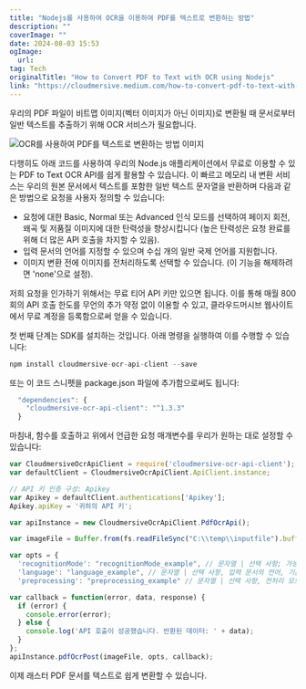 ```yaml
---
title: "Nodejs를 사용하여 OCR을 이용하여 PDF를 텍스트로 변환하는 방법"
description: ""
coverImage: ""
date: 2024-08-03 15:53
ogImage: 
  url: 
tag: Tech
originalTitle: "How to Convert PDF to Text with OCR using Nodejs"
link: "https://cloudmersive.medium.com/how-to-convert-pdf-to-text-with-ocr-using-node-js-cfb3630735fb"
---
```




우리의 PDF 파일이 비트맵 이미지(벡터 이미지가 아닌 이미지)로 변환될 때 문서로부터 일반 텍스트를 추출하기 위해 OCR 서비스가 필요합니다.

![OCR를 사용하여 PDF를 텍스트로 변환하는 방법 이미지](/assets/img/How-to-Convert-PDF-to-Text-with-OCR-using-Node.js_0.png)

다행히도 아래 코드를 사용하여 우리의 Node.js 애플리케이션에서 무료로 이용할 수 있는 PDF to Text OCR API를 쉽게 활용할 수 있습니다. 이 빠르고 메모리 내 변환 서비스는 우리의 원본 문서에서 텍스트를 포함한 일반 텍스트 문자열을 반환하며 다음과 같은 방법으로 요청을 사용자 정의할 수 있습니다:

- 요청에 대한 Basic, Normal 또는 Advanced 인식 모드를 선택하여 페이지 회전, 왜곡 및 저품질 이미지에 대한 탄력성을 향상시킵니다 (높은 탄력성은 요청 완료를 위해 더 많은 API 호출을 차지할 수 있음).
- 입력 문서의 언어를 지정할 수 있으며 수십 개의 일반 국제 언어를 지원합니다.
- 이미지 변환 전에 이미지를 전처리하도록 선택할 수 있습니다. (이 기능을 해제하려면 'none'으로 설정).

<div class="content-ad"></div>

저희 요청을 인가하기 위해서는 무료 티어 API 키만 있으면 됩니다. 이를 통해 매월 800회의 API 호출 한도를 무언의 추가 약정 없이 이용할 수 있고, 클라우드머시브 웹사이트에서 무료 계정을 등록함으로써 얻을 수 있습니다.

첫 번째 단계는 SDK를 설치하는 것입니다. 아래 명령을 실행하여 이를 수행할 수 있습니다:

```js
npm install cloudmersive-ocr-api-client --save
```

또는 이 코드 스니펫을 package.json 파일에 추가함으로써도 됩니다:

<div class="content-ad"></div>

```js
  "dependencies": {
    "cloudmersive-ocr-api-client": "^1.3.3"
  }
```

마침내, 함수를 호출하고 위에서 언급한 요청 매개변수를 우리가 원하는 대로 설정할 수 있습니다:

```js
var CloudmersiveOcrApiClient = require('cloudmersive-ocr-api-client');
var defaultClient = CloudmersiveOcrApiClient.ApiClient.instance;

// API 키 인증 구성: Apikey
var Apikey = defaultClient.authentications['Apikey'];
Apikey.apiKey = '귀하의 API 키';

var apiInstance = new CloudmersiveOcrApiClient.PdfOcrApi();

var imageFile = Buffer.from(fs.readFileSync("C:\\temp\\inputfile").buffer); // 파일 | OCR을 수행할 PDF 파일.

var opts = {
  'recognitionMode': "recognitionMode_example", // 문자열 | 선택 사항; 가능한 값은 'Basic'로 기본 인식을 제공하며 페이지 회전, 비스듬히 된 페이지 또는 저해상도 이미지에 내성이 없으며 페이지 당 1-2개의 API 호출을 사용합니다; 'Normal'은 매우 장애 허용성 OCR 인식을 제공하여 페이지 당 14-16개의 API 호출을 사용합니다; 그리고 'Advanced'는 가장 높은 품질과 가장 장애에 강거나 인식에 수행되는 페이지당 28-30개 API 호출을 사용합니다. 기본 인식 모드는 'Basic'입니다.
  'language': "language_example", // 문자열 | 선택 사항, 입력 문서의 언어, 기본값은 영어(ENG)입니다. 가능한 값은 ENG(영어), ARA(아랍어), ZHO(중국어-간체), ZHO-HANT(중국어-번체), ASM(아사미어), AFR(아프리칸스어), AMH(암하릭어), AZE(아제르바이잔어), AZE-CYRL(아제르바이잔어-키릴), BEL(벨라루스어), BEN(벵골어), BOD(티베트어), BOS(보스니아어), BUL(불가리아어), CAT(카탈로니아어; 발렌시아어), CEB(세부어), CES(체코어), CHR(체로키어), CYM(웨일스어), DAN(덴마크어), DEU(독일어), DZO(종카어), ELL(그리스어), ENM(고문/중세 영어), EPO(에스페란토), EST(에스토니아어), EUS(바스크어), FAS(페르시아어), FIN(핀란드어), FRA(프랑스어), FRK(프랑크어), FRM(중세 프랑스어), GLE(아일랜드어), GLG(갈리시아어), GRC(고대 그리스어), HAT(아이티어), HEB(히브리어), HIN(힌디어), HRV(크로아티아어), HUN(헝가리어), IKU(이눅티툭어), IND(인도네시아어), ISL(아이슬란드어), ITA(이탈리아어), ITA-OLD(옛날 - 이탈리아어), JAV(자바어), JPN(일본어), KAN(칸나다어), KAT(조지아어), KAT-OLD(옛날-조지아어), KAZ(카자흐어), KHM(중부 캄보디아어), KIR(키르기스어), KOR(한국어), KUR(쿠르드어), LAO(라오어), LAT(라틴어), LAV(라트비아어), LIT(리투아니아어), MAL(말라얄람어), MAR(마라티어), MKD(마케도니아어), MLT(몰타어), MSA(말레이어), MYA(버마어), NEP(네팔어), NLD(네덜란드어), NOR(노르웨이어), ORI(오리야어), PAN(펀자브어), POL(폴란드어), POR(포르투갈어), PUS(푸슛푸어), RON(루마니아어), RUS(러시아어), SAN(산스크리트어), SIN(싱할라어), SLK(슬로바키아어), SLV(슬로베니아어), SPA(스페인어), SPA-OLD(옛 스페인어), SQI(알바니아어), SRP(세르비아어), SRP-LAT(라틴 세르비아어), SWA(스와힐리어), SWE(스웨덴어), SYR(시리아어), TAM(타밀어), TEL(텔루구어), TGK(타지크어), TGL(타갈로그어), THA(태국어), TIR(티그리냐어), TUR(터키어), UIG(위구르어), UKR(우크라이나어), URD(우르도어), UZB(우즈베크어), UZB-CYR(키릴 우즈베크어), VIE(베트남어), YID(이디시어)
  'preprocessing': "preprocessing_example" // 문자열 | 선택 사항, 전처리 모드, 기본값은 'Auto'입니다. 가능한 값은 None(이미지의 전처리 없음) 및 Auto(OCR 적용 전 이미지 자동 향상; 이를 권장합니다).

var callback = function(error, data, response) {
  if (error) {
    console.error(error);
  } else {
    console.log('API 호출이 성공했습니다. 반환된 데이터: ' + data);
  }
};
apiInstance.pdfOcrPost(imageFile, opts, callback);
```

이제 래스터 PDF 문서를 텍스트로 쉽게 변환할 수 있습니다.

```

```

